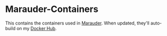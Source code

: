 # Marauder-Containers
This contains the containers used in [Marauder](https://github.com/Makeshift/Marauder). When updated, they'll auto-build on my [Docker Hub](https://hub.docker.com/u/makeshift27015).
